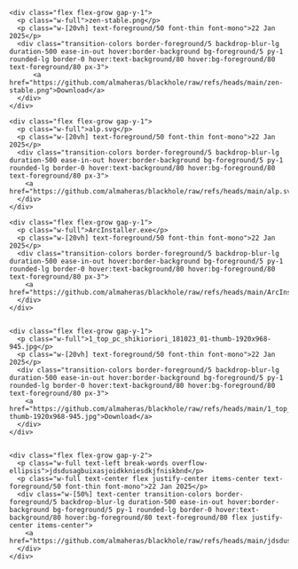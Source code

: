     <div class="flex flex-grow gap-y-1">
      <p class="w-full">zen-stable.png</p>
      <p class="w-[20vh] text-foreground/50 font-thin font-mono">22 Jan 2025</p>
      <div class="transition-colors border-foreground/5 backdrop-blur-lg duration-500 ease-in-out hover:border-background bg-foreground/5 py-1 rounded-lg border-0 hover:text-background/80 hover:bg-foreground/80 text-foreground/80 px-3">
          <a href="https://github.com/almaheras/blackhole/raw/refs/heads/main/zen-stable.png">Download</a>
      </div>
    </div>
    
    <div class="flex flex-grow gap-y-1">
      <p class="w-full">alp.svg</p>
      <p class="w-[20vh] text-foreground/50 font-thin font-mono">22 Jan 2025</p>
      <div class="transition-colors border-foreground/5 backdrop-blur-lg duration-500 ease-in-out hover:border-background bg-foreground/5 py-1 rounded-lg border-0 hover:text-background/80 hover:bg-foreground/80 text-foreground/80 px-3">
        <a href="https://github.com/almaheras/blackhole/raw/refs/heads/main/alp.svg">Download</a>
      </div>
    </div>
    
    <div class="flex flex-grow gap-y-1">
      <p class="w-full">ArcInstaller.exe</p>
      <p class="w-[20vh] text-foreground/50 font-thin font-mono">22 Jan 2025</p>
      <div class="transition-colors border-foreground/5 backdrop-blur-lg duration-500 ease-in-out hover:border-background bg-foreground/5 py-1 rounded-lg border-0 hover:text-background/80 hover:bg-foreground/80 text-foreground/80 px-3">
        <a href="https://github.com/almaheras/blackhole/raw/refs/heads/main/ArcInstaller.exe">Download</a>
      </div>
    </div>
    

    <div class="flex flex-grow gap-y-1">
      <p class="w-full">1_top_pc_shikioriori_181023_01-thumb-1920x968-945.jpg</p>
      <p class="w-[20vh] text-foreground/50 font-thin font-mono">22 Jan 2025</p>
      <div class="transition-colors border-foreground/5 backdrop-blur-lg duration-500 ease-in-out hover:border-background bg-foreground/5 py-1 rounded-lg border-0 hover:text-background/80 hover:bg-foreground/80 text-foreground/80 px-3">
        <a href="https://github.com/almaheras/blackhole/raw/refs/heads/main/1_top_pc_shikioriori_181023_01-thumb-1920x968-945.jpg">Download</a>
      </div>
    </div>
    
    
    <div class="flex flex-grow gap-y-2">
      <p class="w-full text-left break-words overflow-ellipsis">jdsdusagbuixasjoidkkniesdkjfniskbnd</p>
      <p class="w-full text-center flex justify-center items-center text-foreground/50 font-thin font-mono">22 Jan 2025</p>
      <div class="w-[50%] text-center transition-colors border-foreground/5 backdrop-blur-lg duration-500 ease-in-out hover:border-background bg-foreground/5 py-1 rounded-lg border-0 hover:text-background/80 hover:bg-foreground/80 text-foreground/80 flex justify-center items-center">
        <a href="https://github.com/almaheras/blackhole/raw/refs/heads/main/jdsdusagbuixasjoidkkniesdkjfniskbndiocjsdbidjhseidjdhcsiudjgdhxoiskjdoxijskdbfioclksendixzdjshdixdjkhxnsoidkxhncsoidkjdoiskmdhdbcushdgbdcisekdjndcjsndbdoiw.jpg">Download</a>
      </div>
    </div>
    

